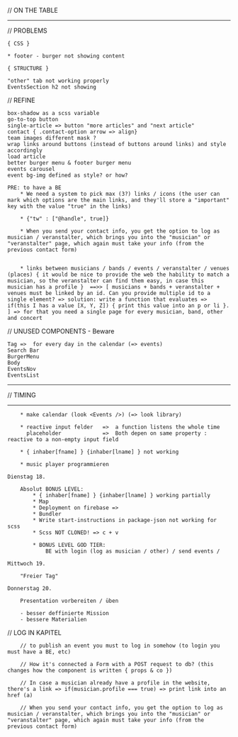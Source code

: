 // ON THE TABLE


***************************************************************************************************************************


// PROBLEMS

    { CSS }

    * footer - burger not showing content

    { STRUCTURE }

    "other" tab not working properly
    EventsSection h2 not showing



// REFINE

    box-shadow as a scss variable
    go-to-top button
    single-article => button "more articles" and "next article"
    contact { .contact-option arrow => align}
    team images different mask ?
    wrap links around buttons (instead of buttons around links) and style accordingly
    load article
    better burger menu & footer burger menu
    events carousel
    event bg-img defined as style? or how?

    PRE: to have a BE
        * We need a system to pick max (3?) links / icons (the user can mark which options are the main links, and they'll store a "important" key with the value "true" in the links)

        * {"tw" : ["@handle", true]}

        * When you send your contact info, you get the option to log as musician / veranstalter, which brings you into the "musician" or "veranstalter" page, which again must take your info (from the previous contact form)

        
        * links between musicians / bands / events / veranstalter / venues (places) { it would be nice to provide the web the hability to match a musician, so the veranstalter can find them easy, in case this musician has a profile }  ==>> [ musicians + bands + veranstalter + venues must be linked by an id. Can you provide multiple id to a single element? => solution: write a function that evaluates => if(this I has a value [X, Y, Z]) { print this value into an p or li }. ] => for that you need a single page for every musician, band, other and concert


// UNUSED COMPONENTS - Beware

    Tag =>  for every day in the calendar (=> events)
    Search Bar
    BurgerMenu
    Body
    EventsNov
    EventsList


***************************************************************************************************
    
// TIMING

*************************************************************************************************************************************************

        * make calendar (look <Events />) (=> look library)
        
        * reactive input felder   =>  a function listens the whole time
          placeholder             =>  Both depen on same property : reactive to a non-empty input field
    
        * { inhaber[fname] } {inhaber[lname] } not working

        * music player programmieren

    Dienstag 18.

        Absolut BONUS LEVEL:
            * { inhaber[fname] } {inhaber[lname] } working partially
            * Map
            * Deployment on firebase => 
            * Bundler
            * Write start-instructions in package-json not working for scss
            * Scss NOT CLONED! => c + v

            * BONUS LEVEL GOD TIER:
                BE with login (log as musician / other) / send events / 

    Mittwoch 19.

        "Freier Tag"

    Donnerstag 20.

        Presentation vorbereiten / üben

        - besser deffinierte Mission
        - bessere Materialien

// LOG IN KAPITEL

        // to publish an event you must to log in somehow (to login you must have a BE, etc)

        // How it's connected a Form with a POST request to db? (this changes how the component is written { props & co })

        // In case a musician already have a profile in the website, there's a link => if(musician.profile === true) => print link into an href (a)

        // When you send your contact info, you get the option to log as musician / veranstalter, which brings you into the "musician" or "veranstalter" page, which again must take your info (from the previous contact form)